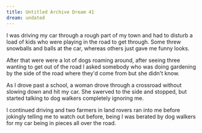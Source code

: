 ```yaml
---
title: Untitled Archive Dream 41
dream: undated
---
```


I was driving my car through a rough part of my town and had to disturb a load of kids who were playing in the road to get through. Some threw snowballs and balls at the car, whereas others just gave me funny looks.

After that were were a lot of dogs roaming around, after seeing three wanting to get out of the road I asked somebody who was doing gardening by the side of the road where they'd come from but she didn't know.

As I drove past a school, a woman drove through a crossroad without slowing down and hit my car. She swerved to the side and stopped, but started talking to dog walkers completely ignoring me.

I continued driving and two farmers in land rovers ran into me before jokingly telling me to watch out before, being I was berated by dog walkers for my car being in pieces all over the road.